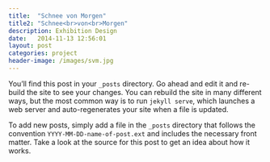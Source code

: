 ```yaml
---
title:  "Schnee von Morgen"
title2: "Schnee<br>von<br>Morgen"
description: Exhibition Design
date:   2014-11-13 12:56:01
layout: post
categories: project
header-image: /images/svm.jpg
---
```

You’ll find this post in your `_posts` directory. Go ahead and edit it and re-build the site to see your changes. You can rebuild the site in many different ways, but the most common way is to run `jekyll serve`, which launches a web server and auto-regenerates your site when a file is updated.

To add new posts, simply add a file in the `_posts` directory that follows the convention `YYYY-MM-DD-name-of-post.ext` and includes the necessary front matter. Take a look at the source for this post to get an idea about how it works.
